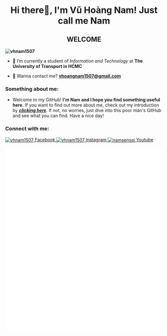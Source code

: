 <h1 align="center">Hi there👋, I'm Vũ Hoàng Nam! Just call me Nam</h1>
<h2 align="center">WELCOME</h2>

**<p align="left"> <img src="https://komarev.com/ghpvc/?username=vhnam1507&label=Profile%20views&color=0e75b6&style=flat" alt="vhnam1507" /> </p>**
- 🔭 I’m currently a student of *Information and Technology* at **The University of Transport in HCMC**

- 📧 Wanna contact me? **vhoangnam1507@gmail.com**


<h3 align="left">Something about me:</h3>
    
- Welcome to my GitHub! **I'm Nam and I hope you find something useful here.** If you want to find out more about me, check out my introduction by <a href=https://github.com/VHNam1507/VHNam1507/blob/master/ABOUTME.md>***clicking here***</a>. If not, no worries, just dive into this poor man's GitHub and see what you can find. Have a nice day!

<h3 align="left">Connect with me:</h3>
<p align="left">
<a href="https://facebook.com/vhnam1507" target="blank"><img align="center" src="https://raw.githubusercontent.com/rahuldkjain/github-profile-readme-generator/master/src/images/icons/Social/facebook.svg" alt="vhnam1507" height="30" width="40" /> Facebook </a>
<a href="https://instagram.com/vhnam1507" target="blank"><img align="center" src="https://raw.githubusercontent.com/rahuldkjain/github-profile-readme-generator/master/src/images/icons/Social/instagram.svg" alt="vhnam1507" height="30" width="40" /> Instagram </a>
<a href="https://www.youtube.com/c/namsensei" target="blank"><img align="center" src="https://raw.githubusercontent.com/rahuldkjain/github-profile-readme-generator/master/src/images/icons/Social/youtube.svg" alt="namsensei" height="30" width="40" /> Youtube </a>
</p>

<a href="https://github.com/jstrieb/github-stats">
<img src="https://github.com/VHNam1507/VHNam1507/blob/master/generated/overview.svg#gh-dark-mode-only" />
<img src="https://github.com/VHNam1507/VHNam1507/blob/master/generated/languages.svg#gh-dark-mode-only" />
</a>

